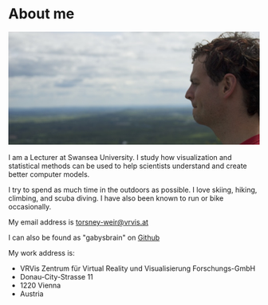 
# About me

![](/images/me.jpg)

I am a Lecturer at Swansea University.  I study
how visualization and statistical methods can be used to help scientists
understand and create better computer models.

I try to spend as much time in the outdoors as possible. I love skiing,
hiking, climbing, and scuba diving.  I have also been known to run or bike
occasionally.

My email address is [torsney-weir@vrvis.at](mailto:torsney-weir@vrvis.at)

I can also be found
as "gabysbrain" on
[Github](https://github.com/gabysbrain)


My work address is:
<ul class="address">
  <li>VRVis Zentrum für Virtual Reality und Visualisierung Forschungs-GmbH</li>
  <li>Donau-City-Strasse 11</li>
  <li>1220 Vienna</li>
  <li>Austria</li>
</ul>



